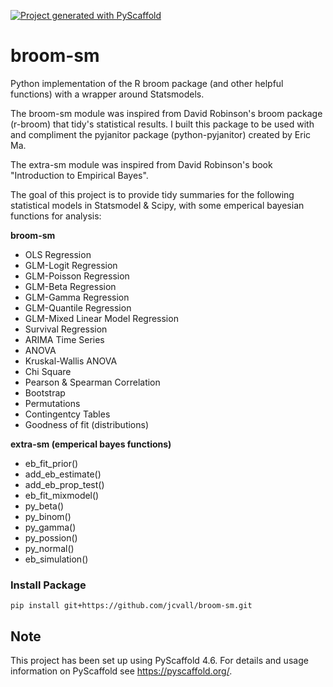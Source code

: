 <!-- These are examples of badges you might want to add to your README:
     please update the URLs accordingly

[![Built Status](https://api.cirrus-ci.com/github/<USER>/broom-sm.svg?branch=main)](https://cirrus-ci.com/github/<USER>/broom-sm)
[![ReadTheDocs](https://readthedocs.org/projects/broom-sm/badge/?version=latest)](https://broom-sm.readthedocs.io/en/stable/)
[![Coveralls](https://img.shields.io/coveralls/github/<USER>/broom-sm/main.svg)](https://coveralls.io/r/<USER>/broom-sm)
[![PyPI-Server](https://img.shields.io/pypi/v/broom-sm.svg)](https://pypi.org/project/broom-sm/)
[![Conda-Forge](https://img.shields.io/conda/vn/conda-forge/broom-sm.svg)](https://anaconda.org/conda-forge/broom-sm)
[![Monthly Downloads](https://pepy.tech/badge/broom-sm/month)](https://pepy.tech/project/broom-sm)
[![Twitter](https://img.shields.io/twitter/url/http/shields.io.svg?style=social&label=Twitter)](https://twitter.com/broom-sm)
-->

[![Project generated with PyScaffold](https://img.shields.io/badge/-PyScaffold-005CA0?logo=pyscaffold)](https://pyscaffold.org/)

# broom-sm

Python implementation of the R broom package (and other helpful functions) with a wrapper around Statsmodels.

The broom-sm module was inspired from David Robinson's broom package (r-broom) that tidy's statistical results. I built this package to be used with and compliment the pyjanitor package (python-pyjanitor) created by Eric Ma.

The extra-sm module was inspired from David Robinson's book "Introduction to Empirical Bayes".

The goal of this project is to provide tidy summaries for the following statistical models in Statsmodel & Scipy, with some emperical bayesian functions for analysis:

**broom-sm**

+ OLS Regression
+ GLM-Logit Regression
+ GLM-Poisson Regression
+ GLM-Beta Regression
+ GLM-Gamma Regression
+ GLM-Quantile Regression
+ GLM-Mixed Linear Model Regression
+ Survival Regression
+ ARIMA Time Series
+ ANOVA
+ Kruskal-Wallis ANOVA
+ Chi Square
+ Pearson & Spearman Correlation
+ Bootstrap
+ Permutations
+ Contingentcy Tables
+ Goodness of fit (distributions)

**extra-sm (emperical bayes functions)**

* eb_fit_prior()
* add_eb_estimate()
* add_eb_prop_test()
* eb_fit_mixmodel()
* py_beta()
* py_binom()
* py_gamma()
* py_possion()
* py_normal()
* eb_simulation()

### Install Package

```
pip install git+https://github.com/jcvall/broom-sm.git
```

<!-- pyscaffold-notes -->

## Note

This project has been set up using PyScaffold 4.6. For details and usage
information on PyScaffold see https://pyscaffold.org/.
